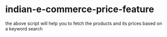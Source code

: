 # indian-e-commerce-price-feature
the above script will help you to fetch the products and its prices based on a keyword search
